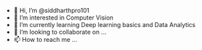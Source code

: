 - 👋 Hi, I’m @siddharthpro101
- 👀 I’m interested in Computer Vision
- 🌱 I’m currently learning Deep learning basics and Data Analytics
- 💞️ I’m looking to collaborate on ...
- 📫 How to reach me ...

<!---
siddharthpro101/siddharthpro101 is a ✨ special ✨ repository because its `README.md` (this file) appears on your GitHub profile.
You can click the Preview link to take a look at your changes.
--->
